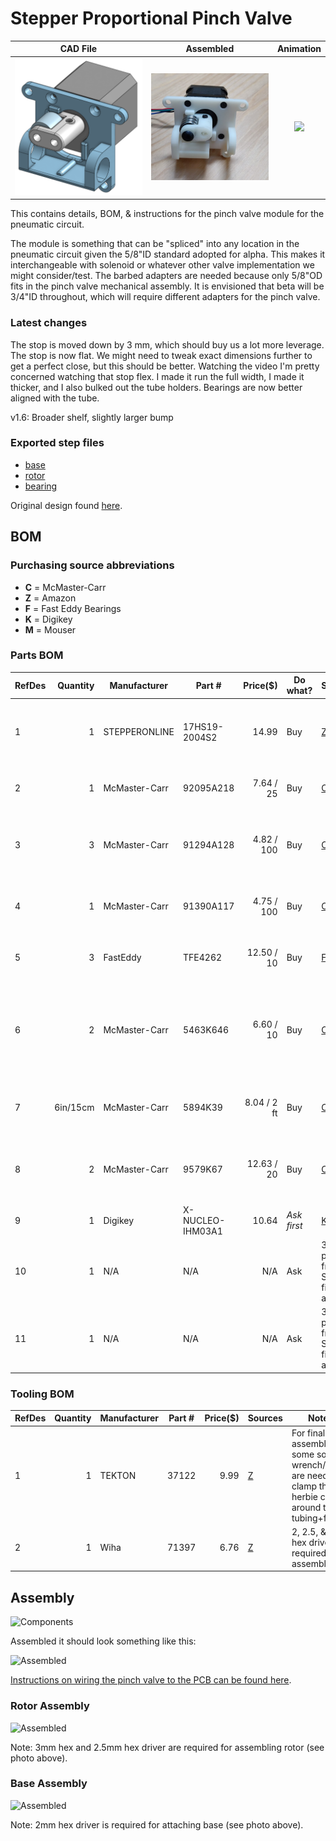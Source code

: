 # Stepper Proportional Pinch Valve

  CAD File         |  Assembled         |Animation           
:------------------:|:-----------------:|:-------------------------:
![](rendering_1_6.png)  |  ![](assembled.png)  |  ![](animation.gif)


This contains details, BOM, & instructions for the pinch valve module for the pneumatic circuit. 

The module is something that can be "spliced" into any location in the pneumatic circuit given the 5/8"ID standard adopted for alpha. This makes it interchangeable with solenoid or whatever other valve implementation we might consider/test. The barbed adapters are needed because only 5/8"OD fits in the pinch valve mechanical assembly. It is envisioned that beta will be 3/4"ID throughout, which will require different adapters for the pinch valve.

### Latest changes
The stop is moved down by 3 mm, which should buy us a lot more leverage.
The stop is now flat. We might need to tweak exact dimensions further to get a perfect close, but this should be better.
Watching the video I'm pretty concerned watching that stop flex. I made it run the full width, I made it thicker, and I also bulked out the tube holders.
Bearings are now better aligned with the tube.

v1.6: Broader shelf, slightly larger bump

### Exported step files
- [base](exhaust%20pinch%20valve%201.6%20-%20base.step)
- [rotor](exhaust%20pinch%20valve%201.6%20-%20rotor.step)
- [bearing](exhaust%20pinch%20valve%201.6%20-%20bearing.step)

Original design found
[here](https://cad.onshape.com/documents/3fe0c1f79c482144c267173d/w/2ad1c08071a25185f9c78c68/e/764ab1c89ba2f5ce8cf4b650).

## BOM

### Purchasing source abbreviations

* **C** = McMaster-Carr
* **Z** = Amazon
* **F** = Fast Eddy Bearings
* **K** = Digikey
* **M** = Mouser

### Parts BOM

| RefDes | Quantity | Manufacturer  | Part #              | Price($)     | Do what? | Sources         | Notes |
| ------ |---------:| ------------- | ------------------- | ------------:| ----- |-----------------| ----- |
| 1      |        1 | STEPPERONLINE | 17HS19-2004S2       |       14.99  | Buy      | [Z][1amzn]      | Stepper motor. Make sure to get one with the full-cut D-shaft. |
| 2      |        1 | McMaster-Carr | 92095A218           |   7.64 / 25  | Buy      | [C][2mcmc]      | M5x30mm button head. Axle for bearing. |
| 3      |        3 | McMaster-Carr | 91294A128           |  4.82 / 100  | Buy      | [C][3mcmc]      | M3x8mm flat head. Attaches frame to stepper body |
| 4      |        1 | McMaster-Carr | 91390A117           |  4.75 / 100  | Buy      | [C][4mcmc]      | M5x5mm set screw. Attaches rotor to stepper |
| 5      |        3 | FastEddy      | TFE4262             |  12.50 / 10  | Buy      | [F][5fast]      | 5x16x5 Metal shielded bearings |
| 6      |        2 | McMaster-Carr      | 5463K646             |  6.60 / 10  | Buy      | [C][6mcmc]      | Plastic Barbed Tube Fitting for Air and Water, Tight-Seal, Reducer, for 5/8" x 1/2" Tube ID |
| 7      | 6in/15cm | McMaster-Carr      | 5894K39             |  8.04 / 2 ft  | Buy      | [C][7mcmc]      | Continuous-Flex Soft Tygon PVC Tubing, 1/2" ID, 5/8" OD |
| 8      |        2 | McMaster-Carr      | 9579K67            |  12.63 / 20  | Buy      | [C][8mcmc]   | Easy-Install Double Snap-Grip Clamps, 1/2" to 19/32" ID |
| 9     |         1 | Digikey       | X-NUCLEO-IHM03A1    |        10.64 | *Ask first*      | [K][9key] [M][9mr]      | Stepper driver dev board |
| 10     |        1 | N/A       | N/A    |       N/A | Ask      | 3d printed from the STEP files above      | BASE - 3D printed |
| 11     |        1 | N/A       | N/A    |       N/A | Ask      | 3d printed from the STEP files above      | ROTOR - 3D printed |

[1amzn]:   https://www.amazon.com/dp/B07Z1J8JWH/ref=cm_sw_r_cp_api_i_d.zUEbRBKGSVW
[2mcmc]:   https://www.mcmaster.com/catalog/92095A218
[3mcmc]:   https://www.mcmaster.com/catalog/91294A128
[4mcmc]:   https://www.mcmaster.com/catalog/91390A117
[5fast]:   https://www.fasteddybearings.com/5x16x5-metal-shielded-bearing-625-zz-10-units/
[6mcmc]:   https://www.mcmaster.com/catalog/5463K646
[7mcmc]:   https://www.mcmaster.com/catalog/5894K39
[8mcmc]:   https://www.mcmaster.com/catalog/9579K67
[9key]:   https://www.digikey.com/short/z442qt
[9mr]:     https://www.mouser.com/ProductDetail/511-X-NUCLEO-IHM03A1

### Tooling BOM

| RefDes | Quantity | Manufacturer  | Part #              | Price($)     | Sources         | Notes |
| ------ |---------:| ------------- | ------------------- | ------------:|-----------------| ----- |
| 1      |        1 | TEKTON | 37122       |       9.99  | [Z][2amzn]      | For final assembly, some sort of wrench/pliers are needed to clamp the herbie clips around the tubing+fitting. |
| 2      |        1 | Wiha | 71397       |       6.76  | [Z][3amzn]      | 2, 2.5, & 3mm hex drivers required for assembly.  |

[2amzn]:   https://www.amazon.com/TEKTON-2-Inch-Joint-Pliers-37122/dp/B00KLY1FAY
[3amzn]:   https://www.amazon.com/Wiha-71397-Metric-Insert-6-Piece/dp/B0084B7S70/ref=sr_1_4?dchild=1&keywords=3mm+hex&qid=1590347774&sr=8-4

## Assembly

![Components](pinch-valve-components.jpg)

Assembled it should look something like this:

![Assembled](pinch-valve-assembled.jpg)

[Instructions on wiring the pinch valve to the PCB can be found here](https://github.com/RespiraWorks/pcbreathe).

### Rotor Assembly

![Assembled](pinch-assembling1.jpg)

Note: 3mm hex and 2.5mm hex driver are required for assembling rotor (see photo above).

### Base Assembly

![Assembled](pinch-assembling2.jpg)

Note: 2mm hex driver is required for attaching base (see photo above).
